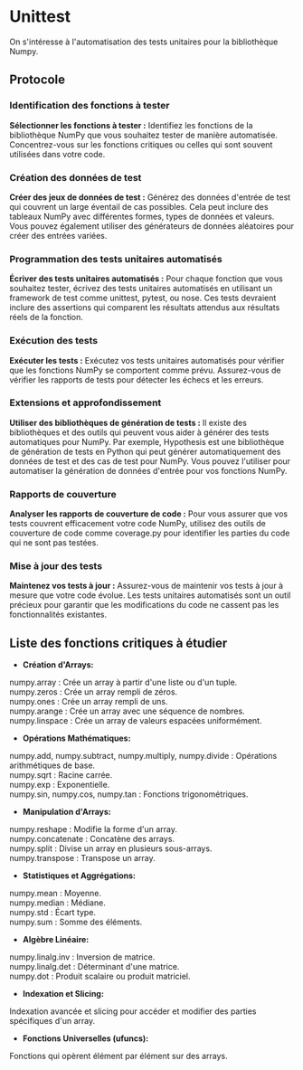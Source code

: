 # Unittest

On s'intéresse à l'automatisation des tests unitaires pour la bibliothèque Numpy.

## Protocole

### Identification des fonctions à tester

**Sélectionner les fonctions à tester :** Identifiez les fonctions de la bibliothèque NumPy que vous souhaitez tester de manière automatisée. Concentrez-vous sur les fonctions critiques ou celles qui sont souvent utilisées dans votre code.

### Création des données de test

**Créer des jeux de données de test :** Générez des données d'entrée de test qui couvrent un large éventail de cas possibles. Cela peut inclure des tableaux NumPy avec différentes formes, types de données et valeurs. Vous pouvez également utiliser des générateurs de données aléatoires pour créer des entrées variées.

### Programmation des tests unitaires automatisés

**Écriver des tests unitaires automatisés :** Pour chaque fonction que vous souhaitez tester, écrivez des tests unitaires automatisés en utilisant un framework de test comme unittest, pytest, ou nose. Ces tests devraient inclure des assertions qui comparent les résultats attendus aux résultats réels de la fonction.

### Exécution des tests

**Exécuter les tests :** Exécutez vos tests unitaires automatisés pour vérifier que les fonctions NumPy se comportent comme prévu. Assurez-vous de vérifier les rapports de tests pour détecter les échecs et les erreurs.

### Extensions et approfondissement

**Utiliser des bibliothèques de génération de tests :** Il existe des bibliothèques et des outils qui peuvent vous aider à générer des tests automatiques pour NumPy. Par exemple, Hypothesis est une bibliothèque de génération de tests en Python qui peut générer automatiquement des données de test et des cas de test pour NumPy. Vous pouvez l'utiliser pour automatiser la génération de données d'entrée pour vos fonctions NumPy.

### Rapports de couverture

**Analyser les rapports de couverture de code :** Pour vous assurer que vos tests couvrent efficacement votre code NumPy, utilisez des outils de couverture de code comme coverage.py pour identifier les parties du code qui ne sont pas testées.

### Mise à jour des tests

**Maintenez vos tests à jour :** Assurez-vous de maintenir vos tests à jour à mesure que votre code évolue. Les tests unitaires automatisés sont un outil précieux pour garantir que les modifications du code ne cassent pas les fonctionnalités existantes.

## Liste des fonctions critiques à étudier

- **Création d'Arrays:**

numpy.array : Crée un array à partir d'une liste ou d'un tuple.  
numpy.zeros : Crée un array rempli de zéros.  
numpy.ones : Crée un array rempli de uns.  
numpy.arange : Crée un array avec une séquence de nombres.  
numpy.linspace : Crée un array de valeurs espacées uniformément.  

- **Opérations Mathématiques:**

numpy.add, numpy.subtract, numpy.multiply, numpy.divide : Opérations arithmétiques de base.  
numpy.sqrt : Racine carrée.  
numpy.exp : Exponentielle.  
numpy.sin, numpy.cos, numpy.tan : Fonctions trigonométriques.  

- **Manipulation d'Arrays:**

numpy.reshape : Modifie la forme d'un array.  
numpy.concatenate : Concatène des arrays.  
numpy.split : Divise un array en plusieurs sous-arrays.  
numpy.transpose : Transpose un array.  

- **Statistiques et Aggrégations:**

numpy.mean : Moyenne.  
numpy.median : Médiane.  
numpy.std : Écart type.  
numpy.sum : Somme des éléments.  

- **Algèbre Linéaire:**

numpy.linalg.inv : Inversion de matrice.  
numpy.linalg.det : Déterminant d'une matrice.  
numpy.dot : Produit scalaire ou produit matriciel.  

- **Indexation et Slicing:**  

Indexation avancée et slicing pour accéder et modifier des parties spécifiques d'un array.

- **Fonctions Universelles (ufuncs):**

Fonctions qui opèrent élément par élément sur des arrays.






